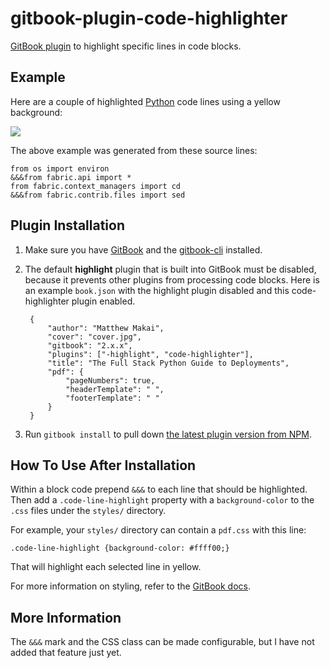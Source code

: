 # gitbook-plugin-code-highlighter
[GitBook plugin](https://plugins.gitbook.com/) to highlight specific 
lines in code blocks.


## Example
Here are a couple of highlighted [Python](https://www.fullstackpython.com/) 
code lines using a yellow background:
 
<img src="https://raw.githubusercontent.com/makaimc/gitbook-plugin-code-highlighter/master/docs/img/example-highlight.png">

The above example was generated from these source lines:

```
from os import environ
&&&from fabric.api import *
from fabric.context_managers import cd
&&&from fabric.contrib.files import sed
```



## Plugin Installation
1. Make sure you have [GitBook](https://github.com/GitbookIO/gitbook) 
   and the [gitbook-cli](https://github.com/GitbookIO/gitbook-cli) 
   installed.

1. The default **highlight** plugin that is built into GitBook must be 
   disabled, because it prevents other plugins from processing code 
   blocks. Here is an example `book.json` with the highlight plugin 
   disabled and this code-highlighter plugin enabled.

        {
            "author": "Matthew Makai",
            "cover": "cover.jpg",
            "gitbook": "2.x.x",
            "plugins": ["-highlight", "code-highlighter"],
            "title": "The Full Stack Python Guide to Deployments",
            "pdf": {
                "pageNumbers": true,
                "headerTemplate": " ",
                "footerTemplate": " "
            }
        }

1. Run `gitbook install` to pull down 
   [the latest plugin version from NPM](https://www.npmjs.com/package/gitbook-plugin-code-highlighter).


## How To Use After Installation
Within a block code prepend `&&&` to each line that should be highlighted.
Then add a `.code-line-highlight` property with a `background-color` to 
the `.css` files under the `styles/` directory. 

For example, your `styles/` directory can contain a `pdf.css` with this line:

    .code-line-highlight {background-color: #ffff00;}

That will highlight each selected line in yellow.

For more information on styling, refer to the 
[GitBook docs](https://help.gitbook.com/styling/book.html).


## More Information
The `&&&` mark and the CSS class can be made configurable, but I have not 
added that feature just yet. 
